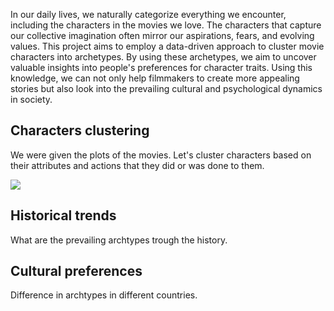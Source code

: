 In our daily lives, we naturally categorize everything we encounter, including the characters in the movies we love. The characters that capture our collective imagination often mirror our aspirations, fears, and evolving values. This project aims to employ a data-driven approach to cluster movie characters into archetypes. By using these archetypes, we aim to uncover valuable insights into people's preferences for character traits. Using this knowledge, we can not only help filmmakers to create more appealing stories but also look into the prevailing cultural and psychological dynamics in society.

## Characters clustering
We were given the plots of the movies. Let's cluster characters based on their attributes and actions that they did or was done to them.

 <img src="https://images.unsplash.com/photo-1448375240586-882707db888b?ixlib=rb-1.2.1&ixid=MXwxMjA3fDB8MHxzZWFyY2h8MXx8Zm9yZXN0fGVufDB8fDB8&auto=format&fit=crop&w=600&q=60" id="img">
        <script>
            var counter = 0;
var t; 
window.onload = function() {setInterval(change, 5000);}
function change()
{ 
    var imgs = ['https://images.unsplash.com/photo-1473448912268-2022ce9509d8?ixid=MXwxMjA3fDB8MHxwaG90by1wYWdlfHx8fGVufDB8fHw%3D&ixlib=rb-1.2.1&auto=format&fit=crop&w=1025&q=80', 'https://images.unsplash.com/photo-1519821172144-4f87d85de2a1?ixid=MXwxMjA3fDB8MHxwaG90by1wYWdlfHx8fGVufDB8fHw%3D&ixlib=rb-1.2.1&auto=format&fit=crop&w=1231&q=80', 'https://images.unsplash.com/photo-1448375240586-882707db888b?ixlib=rb-1.2.1&ixid=MXwxMjA3fDB8MHxzZWFyY2h8MXx8Zm9yZXN0fGVufDB8fDB8&auto=format&fit=crop&w=600&q=60'];
if(counter === 3) 
{ counter = 0; }
else
{
 document.getElementById('img').src = imgs[0 + counter];
 counter++;
} 
}
        </script>

## Historical trends
What are the prevailing archtypes trough the history.

## Cultural preferences
Difference in archtypes in different countries.

